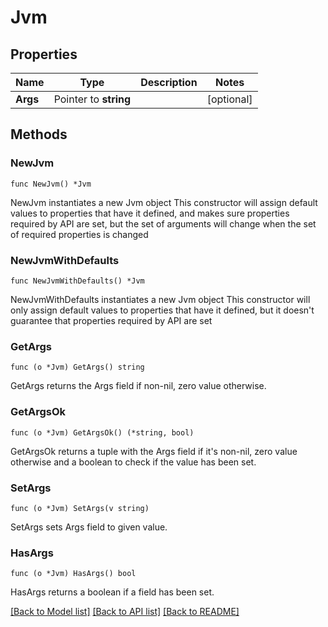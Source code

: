 # Jvm

## Properties

Name | Type | Description | Notes
------------ | ------------- | ------------- | -------------
**Args** | Pointer to **string** |  | [optional] 

## Methods

### NewJvm

`func NewJvm() *Jvm`

NewJvm instantiates a new Jvm object
This constructor will assign default values to properties that have it defined,
and makes sure properties required by API are set, but the set of arguments
will change when the set of required properties is changed

### NewJvmWithDefaults

`func NewJvmWithDefaults() *Jvm`

NewJvmWithDefaults instantiates a new Jvm object
This constructor will only assign default values to properties that have it defined,
but it doesn't guarantee that properties required by API are set

### GetArgs

`func (o *Jvm) GetArgs() string`

GetArgs returns the Args field if non-nil, zero value otherwise.

### GetArgsOk

`func (o *Jvm) GetArgsOk() (*string, bool)`

GetArgsOk returns a tuple with the Args field if it's non-nil, zero value otherwise
and a boolean to check if the value has been set.

### SetArgs

`func (o *Jvm) SetArgs(v string)`

SetArgs sets Args field to given value.

### HasArgs

`func (o *Jvm) HasArgs() bool`

HasArgs returns a boolean if a field has been set.


[[Back to Model list]](../README.md#documentation-for-models) [[Back to API list]](../README.md#documentation-for-api-endpoints) [[Back to README]](../README.md)


